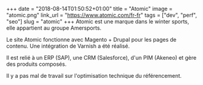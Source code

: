 +++
date = "2018-08-14T01:50:52+01:00"
title = "Atomic"
image = "atomic.png"
link_url = "https://www.atomic.com/fr-fr"
tags = ["dev", "perf", "seo"]
slug = "atomic"
+++
Atomic est une marque dans le winter sports, elle appartient au groupe Amersports.

Le site Atomic fonctionne avec Magento + Drupal pour les pages de contenu. Une intégration de Varnish a été réalisé.

Il est relié à un ERP (SAP), une CRM (Salesforce), d'un PIM (Akeneo) et gère des produits composés.

Il y a pas mal de travail sur l'optimisation technique du référencement.